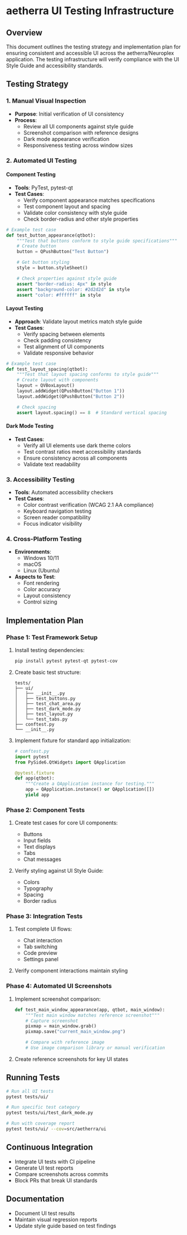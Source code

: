 # aetherra UI Testing Infrastructure

## Overview

This document outlines the testing strategy and implementation plan for ensuring consistent and accessible UI across the aetherra/Neuroplex application. The testing infrastructure will verify compliance with the UI Style Guide and accessibility standards.

## Testing Strategy

### 1. Manual Visual Inspection

- **Purpose**: Initial verification of UI consistency
- **Process**:
  - Review all UI components against style guide
  - Screenshot comparison with reference designs
  - Dark mode appearance verification
  - Responsiveness testing across window sizes

### 2. Automated UI Testing

#### Component Testing

- **Tools**: PyTest, pytest-qt
- **Test Cases**:
  - Verify component appearance matches specifications
  - Test component layout and spacing
  - Validate color consistency with style guide
  - Check border-radius and other style properties

```python
# Example test case
def test_button_appearance(qtbot):
    """Test that buttons conform to style guide specifications"""
    # Create button
    button = QPushButton("Test Button")

    # Get button styling
    style = button.styleSheet()

    # Check properties against style guide
    assert "border-radius: 4px" in style
    assert "background-color: #2d2d2d" in style
    assert "color: #ffffff" in style
```

#### Layout Testing

- **Approach**: Validate layout metrics match style guide
- **Test Cases**:
  - Verify spacing between elements
  - Check padding consistency
  - Test alignment of UI components
  - Validate responsive behavior

```python
# Example test case
def test_layout_spacing(qtbot):
    """Test that layout spacing conforms to style guide"""
    # Create layout with components
    layout = QVBoxLayout()
    layout.addWidget(QPushButton("Button 1"))
    layout.addWidget(QPushButton("Button 2"))

    # Check spacing
    assert layout.spacing() == 8  # Standard vertical spacing
```

#### Dark Mode Testing

- **Test Cases**:
  - Verify all UI elements use dark theme colors
  - Test contrast ratios meet accessibility standards
  - Ensure consistency across all components
  - Validate text readability

### 3. Accessibility Testing

- **Tools**: Automated accessibility checkers
- **Test Cases**:
  - Color contrast verification (WCAG 2.1 AA compliance)
  - Keyboard navigation testing
  - Screen reader compatibility
  - Focus indicator visibility

### 4. Cross-Platform Testing

- **Environments**:
  - Windows 10/11
  - macOS
  - Linux (Ubuntu)
- **Aspects to Test**:
  - Font rendering
  - Color accuracy
  - Layout consistency
  - Control sizing

## Implementation Plan

### Phase 1: Test Framework Setup

1. Install testing dependencies:
   ```bash
   pip install pytest pytest-qt pytest-cov
   ```

2. Create basic test structure:
   ```
   tests/
   ├── ui/
   │   ├── __init__.py
   │   ├── test_buttons.py
   │   ├── test_chat_area.py
   │   ├── test_dark_mode.py
   │   ├── test_layout.py
   │   └── test_tabs.py
   ├── conftest.py
   └── __init__.py
   ```

3. Implement fixture for standard app initialization:
   ```python
   # conftest.py
   import pytest
   from PySide6.QtWidgets import QApplication

   @pytest.fixture
   def app(qtbot):
       """Create a QApplication instance for testing."""
       app = QApplication.instance() or QApplication([])
       yield app
   ```

### Phase 2: Component Tests

1. Create test cases for core UI components:
   - Buttons
   - Input fields
   - Text displays
   - Tabs
   - Chat messages

2. Verify styling against UI Style Guide:
   - Colors
   - Typography
   - Spacing
   - Border radius

### Phase 3: Integration Tests

1. Test complete UI flows:
   - Chat interaction
   - Tab switching
   - Code preview
   - Settings panel

2. Verify component interactions maintain styling

### Phase 4: Automated UI Screenshots

1. Implement screenshot comparison:
   ```python
   def test_main_window_appearance(app, qtbot, main_window):
       """Test main window matches reference screenshot"""
       # Capture screenshot
       pixmap = main_window.grab()
       pixmap.save("current_main_window.png")

       # Compare with reference image
       # Use image comparison library or manual verification
   ```

2. Create reference screenshots for key UI states

## Running Tests

```bash
# Run all UI tests
pytest tests/ui/

# Run specific test category
pytest tests/ui/test_dark_mode.py

# Run with coverage report
pytest tests/ui/ --cov=src/aetherra/ui
```

## Continuous Integration

- Integrate UI tests with CI pipeline
- Generate UI test reports
- Compare screenshots across commits
- Block PRs that break UI standards

## Documentation

- Document UI test results
- Maintain visual regression reports
- Update style guide based on test findings
